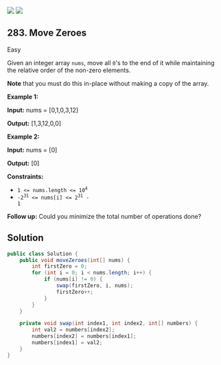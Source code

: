 [![](https://img.shields.io/github/stars/javadev/LeetCode-in-All?label=Stars&style=flat-square)](https://github.com/javadev/LeetCode-in-All)
[![](https://img.shields.io/github/forks/javadev/LeetCode-in-All?label=Fork%20me%20on%20GitHub%20&style=flat-square)](https://github.com/javadev/LeetCode-in-All/fork)

## 283\. Move Zeroes

Easy

Given an integer array `nums`, move all `0`'s to the end of it while maintaining the relative order of the non-zero elements.

**Note** that you must do this in-place without making a copy of the array.

**Example 1:**

**Input:** nums = [0,1,0,3,12]

**Output:** [1,3,12,0,0] 

**Example 2:**

**Input:** nums = [0]

**Output:** [0] 

**Constraints:**

*   <code>1 <= nums.length <= 10<sup>4</sup></code>
*   <code>-2<sup>31</sup> <= nums[i] <= 2<sup>31</sup> - 1</code>

**Follow up:** Could you minimize the total number of operations done?

## Solution

```java
public class Solution {
    public void moveZeroes(int[] nums) {
        int firstZero = 0;
        for (int i = 0; i < nums.length; i++) {
            if (nums[i] != 0) {
                swap(firstZero, i, nums);
                firstZero++;
            }
        }
    }

    private void swap(int index1, int index2, int[] numbers) {
        int val2 = numbers[index2];
        numbers[index2] = numbers[index1];
        numbers[index1] = val2;
    }
}
```